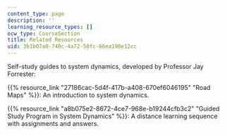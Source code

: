 ```yaml
---
content_type: page
description: ''
learning_resource_types: []
ocw_type: CourseSection
title: Related Resources
uid: 3b1b07a0-740c-4a72-58fc-66ea198e12cc
---
```


Self-study guides to system dynamics, developed by Professor Jay Forrester:

{{% resource_link "27186cac-5d4f-417b-a408-670ef6046195" "Road Maps" %}}: An introduction to system dynamics.

{{% resource_link "a8b075e2-8672-4ce7-968e-b19244cfb3c2" "Guided Study Program in System Dynamics" %}}: A distance learning sequence with assignments and answers.